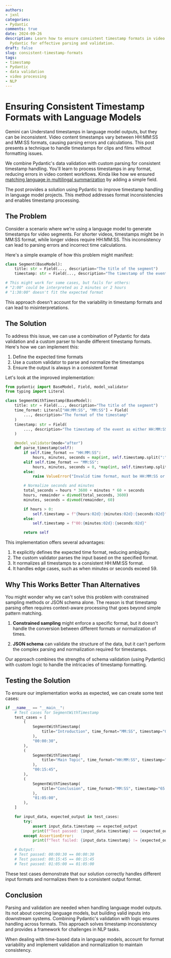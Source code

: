 ```yaml
---
authors:
- jxnl
categories:
- Pydantic
comments: true
date: 2024-09-26
description: Learn how to ensure consistent timestamp formats in video content using
  Pydantic for effective parsing and validation.
draft: false
slug: consistent-timestamp-formats
tags:
- timestamp
- Pydantic
- data validation
- video processing
- NLP
---
```


# Ensuring Consistent Timestamp Formats with Language Models

Gemini can Understand timestamps in language model outputs, but they can be inconsistent. Video content timestamps vary between HH:MM:SS and MM:SS formats, causing parsing errors and calculations. This post presents a technique to handle timestamps for clips and films without formatting issues.

We combine Pydantic's data validation with custom parsing for consistent timestamp handling. You'll learn to process timestamps in any format, reducing errors in video content workflows. Kinda like how we ensured [matching language in multilingal summarization](./matching-language.md) by adding a simple field.

The post provides a solution using Pydantic to improve timestamp handling in language model projects. This method addresses format inconsistencies and enables timestamp processing.

<!-- more -->

## The Problem

Consider a scenario where we're using a language model to generate timestamps for video segments. For shorter videos, timestamps might be in MM:SS format, while longer videos require HH:MM:SS. This inconsistency can lead to parsing errors and incorrect time calculations.

Here's a simple example of how this problem might manifest:

```python
class Segment(BaseModel):
    title: str = Field(..., description="The title of the segment")
    timestamp: str = Field(..., description="The timestamp of the event as HH:MM:SS")

# This might work for some cases, but fails for others:
# "2:00" could be interpreted as 2 minutes or 2 hours
# "1:30:00" doesn't fit the expected format
```

This approach doesn't account for the variability in timestamp formats and can lead to misinterpretations.

## The Solution

To address this issue, we can use a combination of Pydantic for data validation and a custom parser to handle different timestamp formats. Here's how we can implement this:

1. Define the expected time formats
2. Use a custom validator to parse and normalize the timestamps
3. Ensure the output is always in a consistent format

Let's look at the improved implementation:

```python
from pydantic import BaseModel, Field, model_validator
from typing import Literal

class SegmentWithTimestamp(BaseModel):
    title: str = Field(..., description="The title of the segment")
    time_format: Literal["HH:MM:SS", "MM:SS"] = Field(
        ..., description="The format of the timestamp"
    )
    timestamp: str = Field(
        ..., description="The timestamp of the event as either HH:MM:SS or MM:SS"
    )

    @model_validator(mode="after")
    def parse_timestamp(self):
        if self.time_format == "HH:MM:SS":
            hours, minutes, seconds = map(int, self.timestamp.split(":"))
        elif self.time_format == "MM:SS":
            hours, minutes, seconds = 0, *map(int, self.timestamp.split(":"))
        else:
            raise ValueError("Invalid time format, must be HH:MM:SS or MM:SS")

        # Normalize seconds and minutes
        total_seconds = hours * 3600 + minutes * 60 + seconds
        hours, remainder = divmod(total_seconds, 3600)
        minutes, seconds = divmod(remainder, 60)

        if hours > 0:
            self.timestamp = f"{hours:02d}:{minutes:02d}:{seconds:02d}"
        else:
            self.timestamp = f"00:{minutes:02d}:{seconds:02d}"

        return self
```

This implementation offers several advantages:

1. It explicitly defines the expected time format, reducing ambiguity.
2. The custom validator parses the input based on the specified format.
3. It normalizes all timestamps to a consistent HH:MM:SS format.
4. It handles edge cases, such as when minutes or seconds exceed 59.

## Why This Works Better Than Alternatives

You might wonder why we can't solve this problem with constrained sampling methods or JSON schema alone. The reason is that timestamp parsing often requires context-aware processing that goes beyond simple pattern matching.

1. **Constrained sampling** might enforce a specific format, but it doesn't handle the conversion between different formats or normalization of times.

2. **JSON schema** can validate the structure of the data, but it can't perform the complex parsing and normalization required for timestamps.

Our approach combines the strengths of schema validation (using Pydantic) with custom logic to handle the intricacies of timestamp formatting.

## Testing the Solution

To ensure our implementation works as expected, we can create some test cases:

```python
if __name__ == "__main__":
    # Test cases for SegmentWithTimestamp
    test_cases = [
        (
            SegmentWithTimestamp(
                title="Introduction", time_format="MM:SS", timestamp="00:30"
            ),
            "00:00:30",
        ),
        (
            SegmentWithTimestamp(
                title="Main Topic", time_format="HH:MM:SS", timestamp="00:15:45"
            ),
            "00:15:45",
        ),
        (
            SegmentWithTimestamp(
                title="Conclusion", time_format="MM:SS", timestamp="65:00"
            ),
            "01:05:00",
        ),
    ]

    for input_data, expected_output in test_cases:
        try:
            assert input_data.timestamp == expected_output
            print(f"Test passed: {input_data.timestamp} == {expected_output}")
        except AssertionError:
            print(f"Test failed: {input_data.timestamp} != {expected_output}")

    # Output:
    # Test passed: 00:00:30 == 00:00:30
    # Test passed: 00:15:45 == 00:15:45
    # Test passed: 01:05:00 == 01:05:00
```

These test cases demonstrate that our solution correctly handles different input formats and normalizes them to a consistent output format.

## Conclusion

Parsing and validation are needed when handling language model outputs. Its not about coercing language models, but building valid inputs into downstream systems. Combining Pydantic's validation with logic ensures handling across formats. This approach solves timestamp inconsistency and provides a framework for challenges in NLP tasks.

When dealing with time-based data in language models, account for format variability and implement validation and normalization to maintain consistency.